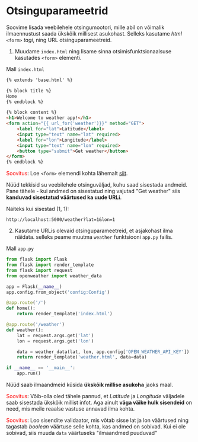 # Otsinguparameetrid

Soovime lisada veebilehele otsingumootori, mille abil on võimalik ilmaennustust saada ükskõik millisest asukohast. Selleks kasutame _html_ `<form>` _tagi_, ning URL otsinguparameetreid.

1. Muudame `index.html` ning lisame sinna otsimisfunktsionaalsuse kasutades `<form>` elementi.

Mall `index.html`
```html
{% extends 'base.html' %}

{% block title %}
Home
{% endblock %}

{% block content %}
<h1>Welcome to weather app!</h1>
<form action="{{ url_for('weather')}}" method="GET">
    <label for="lat">Latitude</label>
    <input type="text" name="lat" required>
    <label for="lon">Longitude</label>
    <input type="text" name="lon" required>
    <button type="submit">Get weather</button>
</form>
{% endblock %}
```

<span style="color: red">Soovitus</span>: Loe `<form>` elemendi kohta lähemalt [siit](https://developer.mozilla.org/en-US/docs/Web/HTML/Element/form).

Nüüd tekkisid su veebilehele otsinguväljad, kuhu saad sisestada andmeid. Pane tähele - kui andmed on sisestatud ning vajutad "Get weather" siis **kanduvad sisestatud väärtused ka uude URLi**.

Näiteks kui sisestad (1, 1):
```
http://localhost:5000/weather?lat=1&lon=1
```

2. Kasutame URLis olevaid otsinguparameetreid, et asjakohast ilma näidata. selleks peame muutma `weather` funktsiooni `app.py` failis.

Mall `app.py`
```python
from flask import Flask
from flask import render_template
from flask import request
from openweather import weather_data

app = Flask(__name__)
app.config.from_object('config:Config')

@app.route('/')
def home():  
    return render_template('index.html')

@app.route('/weather')
def weather():
    lat = request.args.get('lat')
    lon = request.args.get('lon')

    data = weather_data(lat, lon, app.config['OPEN_WEATHER_API_KEY'])
    return render_template('weather.html', data=data)

if __name__ == '__main__':
    app.run()
```

Nüüd saab ilmaandmeid küsida **ükskõik millise asukoha** jaoks maal.

<span style="color: red">Soovitus</span>: Võib-olla oled tähele pannud, et _Latitude_ ja _Longitude_ väljadele saab sisestada ükskõik millist infot. Aga ainult **väga väike hulk sisendeid** on need, mis meile reaalse vastuse annavad ilma kohta.

<span style="color: red">Soovitus</span>: Loo sisendite validaator, mis võtab sisse lat ja lon väärtused ning tagastab _boolean_ väärtuse selle kohta, kas andmed on sobivad. Kui ei ole sobivad, siis muuda `data` väärtuseks "ilmaandmed puuduvad"